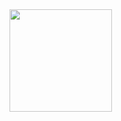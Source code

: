 <div>
<img height="180em"  src = "[![Anurag's GitHub stats](https://github-readme-stats.vercel.app/api?username=vivianecorrea)](https://github.com/anuraghazra/github-readme-stats&count_private=true&show_icons=true&theme=midnight-purple)">
</div> 
